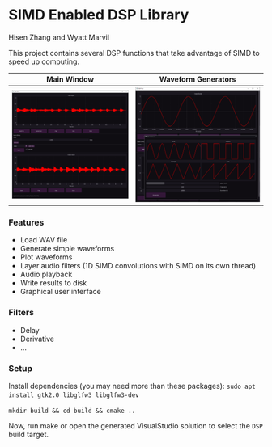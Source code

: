 # SIMD Enabled DSP Library

Hisen Zhang and Wyatt Marvil

This project contains several DSP functions that take advantage of SIMD to speed up computing.

Main Window             |  Waveform Generators
:-------------------------:|:-------------------------:
![MainWindow](https://github.com/HisenZhang/AdvancedComputerSystem/blob/main/Final/images/MainWindow.png)  |  ![GeneratorWindow](https://github.com/HisenZhang/AdvancedComputerSystem/blob/main/Final/images/GeneratorWindow.png)

### Features
- Load WAV file
- Generate simple waveforms
- Plot waveforms
- Layer audio filters (1D SIMD convolutions with SIMD on its own thread)
- Audio playback
- Write results to disk
- Graphical user interface

### Filters
- Delay
- Derivative
- ...

### Setup

Install dependencies (you may need more than these packages):
```sudo apt install gtk2.0 libglfw3 libglfw3-dev```

```mkdir build && cd build && cmake ..```

Now, run make or open the generated VisualStudio solution to select the ```DSP``` build target.
